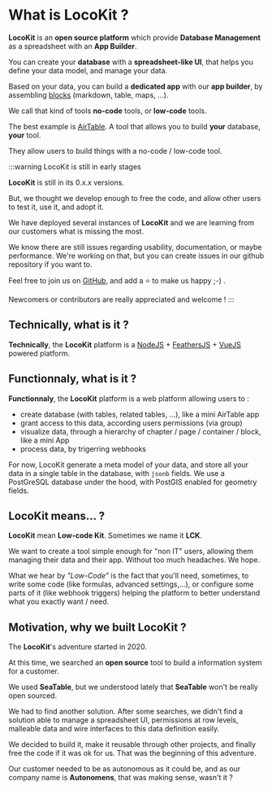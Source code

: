# What is LocoKit ?

**LocoKit** is an **open source platform**
which provide **Database Management** as a spreadsheet
with an **App Builder**.

You can create your **database**
with a **spreadsheet-like UI**, that helps you define your data model,
and manage your data.

Based on your data, you can build a **dedicated app** with our **app builder**,
by assembling [blocks](concepts/block-types) (markdown, table, maps, ...).



We call that kind of tools **no-code** tools, or **low-code** tools.

The best example is [AirTable](https://airtable.com).
A tool that allows you to build **your** database, **your** tool.

They allow users to build things with a no-code / low-code tool.

:::warning LocoKit is still in early stages

**LocoKit** is still in its 0.x.x versions.

But, we thought we develop enough to free the code,
and allow other users to test it, use it, and adopt it.

We have deployed several instances of **LocoKit**
and we are learning from our customers
what is missing the most.

We know there are still issues regarding usability,
documentation, or maybe performance.
We're working on that, but you can create issues in our github repository
if you want to.

Feel free to join us on [GitHub](https://github.com/locokit/locokit),
and add a :star: to make us happy ;-) .

Newcomers or contributors are really appreciated and welcome !
:::

## Technically, what is it ?

**Technically**, the **LocoKit** platform is a
[NodeJS](https://nodejs.org) + [FeathersJS](https://feathersjs.com) + [VueJS](https://vuejs.org) powered platform.

## Functionnaly, what is it ?

**Functionnaly**, the **LocoKit** platform is a web platform allowing users to :
* create database (with tables, related tables, ...), like a mini AirTable app
* grant access to this data, according users permissions (via group)
* visualize data, through a hierarchy of chapter / page / container / block, like a mini App
* process data, by trigerring webhooks

For now, LocoKit generate a meta model of your data,
and store all your data in a single table in the database, with `jsonb` fields.
We use a PostGreSQL database under the hood, with PostGIS enabled for geometry fields.


## LocoKit means... ?

**LocoKit** mean **Low-code Kit**.
Sometimes we name it **LCK**.

We want to create a tool
simple enough for "non IT" users,
allowing them managing their data and their app.
Without too much headaches. We hope.

What we hear by *"Low-Code"* is the fact that you'll need, sometimes,
to write some code (like formulas, advanced settings,...),
or configure some parts of it (like webhook triggers)
helping the platform to better understand what you exactly want / need.

## Motivation, why we built LocoKit ?

The **LocoKit**'s adventure started in 2020.

At this time, we searched an **open source** tool
to build a information system for a customer.

We used **SeaTable**, but we understood lately
that **SeaTable** won't be really open sourced.

We had to find another solution.
After some searches, we didn't find a solution
able to manage a spreadsheet UI, permissions at row levels,
malleable data and wire interfaces to this data definition easily.

We decided to build it, make it reusable through other projects,
and finally free the code if it was ok for us.
That was the beginning of this adventure.

Our customer needed to be as autonomous as it could be,
and as our company name is **Autonomens**, that was making sense, wasn't it ?

